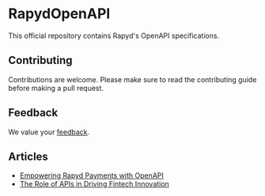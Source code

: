 # RapydOpenAPI
This official repository contains Rapyd's OpenAPI specifications.

## Contributing
Contributions are welcome. Please make sure to read the contributing guide before making a pull request.

## Feedback
We value your [feedback](https://docs.google.com/forms/d/e/1FAIpQLSdf-JsffCntuNjP-6PBZxj9FOdS3RVuGPJCvLsxeaoibe95Kg/viewform). 

## Articles 
- [Empowering Rapyd Payments with OpenAPI](https://community.rapyd.net/t/empowering-rapyd-payments-with-openapi/58880)
- [The Role of APIs in Driving Fintech Innovation](https://community.rapyd.net/t/the-role-of-apis-in-driving-fintech-innovation/59644)
